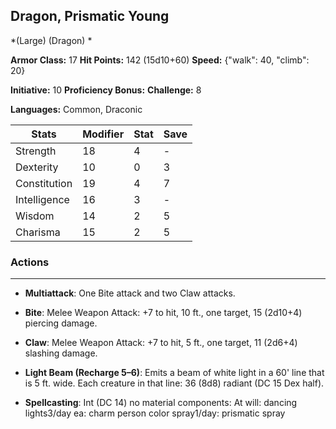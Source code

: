 ## Dragon, Prismatic Young
*(Large) (Dragon) *

**Armor Class:** 17
**Hit Points:** 142 (15d10+60)
**Speed:** {"walk": 40, "climb": 20}

**Initiative:** 10
**Proficiency Bonus:**
**Challenge:** 8

**Languages:** Common, Draconic



| Stats | Modifier | Stat | Save
| ---- | ---- | ---- | ---- |
| Strength | 18 | 4 | - |
| Dexterity | 10 | 0 | 3 |
| Constitution | 19 | 4 | 7 |
| Intelligence | 16 | 3 | - |
| Wisdom | 14 | 2 | 5 |
| Charisma | 15 | 2 | 5 |

### Actions
 --- 
- **Multiattack**: One Bite attack and two Claw attacks.

- **Bite**: Melee Weapon Attack: +7 to hit, 10 ft., one target, 15 (2d10+4) piercing damage.

- **Claw**: Melee Weapon Attack: +7 to hit, 5 ft., one target, 11 (2d6+4) slashing damage.

- **Light Beam (Recharge 5–6)**: Emits a beam of white light in a 60' line that is 5 ft. wide. Each creature in that line: 36 (8d8) radiant (DC 15 Dex half). 

- **Spellcasting**: Int (DC 14) no material components: At will: dancing lights3/day ea: charm person color spray1/day: prismatic spray

